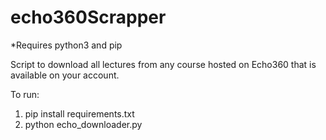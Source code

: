 # echo360Scrapper

*Requires python3 and pip  

Script to download all lectures from any course hosted on Echo360 that is available on your account. 

To run:
1. pip install requirements.txt  
2. python echo_downloader.py  
